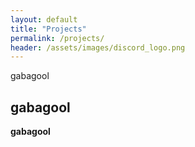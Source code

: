 ```yaml
---
layout: default
title: "Projects"
permalink: /projects/
header: /assets/images/discord_logo.png
---
```


gabagool

## gabagool

**gabagool**
